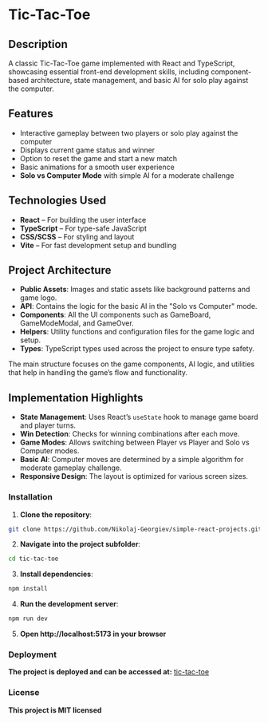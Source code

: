 # Tic-Tac-Toe

## Description

A classic Tic-Tac-Toe game implemented with React and TypeScript, showcasing essential front-end development skills, including component-based architecture, state management, and basic AI for solo play against the computer.

## Features

- Interactive gameplay between two players or solo play against the computer
- Displays current game status and winner
- Option to reset the game and start a new match
- Basic animations for a smooth user experience
- **Solo vs Computer Mode** with simple AI for a moderate challenge

## Technologies Used

- **React** – For building the user interface
- **TypeScript** – For type-safe JavaScript
- **CSS/SCSS** – For styling and layout
- **Vite** – For fast development setup and bundling

## Project Architecture

- **Public Assets**: Images and static assets like background patterns and game logo.
- **API**: Contains the logic for the basic AI in the "Solo vs Computer" mode.
- **Components**: All the UI components such as GameBoard, GameModeModal, and GameOver.
- **Helpers**: Utility functions and configuration files for the game logic and setup.
- **Types**: TypeScript types used across the project to ensure type safety.

The main structure focuses on the game components, AI logic, and utilities that help in handling the game’s flow and functionality.

## Implementation Highlights

- **State Management**: Uses React’s `useState` hook to manage game board and player turns.
- **Win Detection**: Checks for winning combinations after each move.
- **Game Modes**: Allows switching between Player vs Player and Solo vs Computer modes.
- **Basic AI**: Computer moves are determined by a simple algorithm for moderate gameplay challenge.
- **Responsive Design**: The layout is optimized for various screen sizes.

### Installation

1. **Clone the repository**:

```bash
git clone https://github.com/Nikolaj-Georgiev/simple-react-projects.git
```

2. **Navigate into the project subfolder**:

```bash
cd tic-tac-toe
```

3. **Install dependencies**:

```bash
npm install
```

4. **Run the development server**:

```bash
npm run dev
```

5. **Open http://localhost:5173 in your browser**

### Deployment

**The project is deployed and can be accessed at:**
[tic-tac-toe](https://tic-tac-toe-v2-nikolaj-georgiev.netlify.app/)

### License

**This project is MIT licensed**
